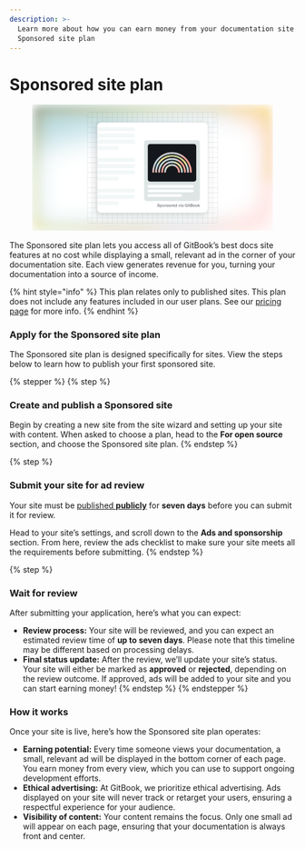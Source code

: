 ```yaml
---
description: >-
  Learn more about how you can earn money from your documentation site with our
  Sponsored site plan
---
```


# Sponsored site plan

<figure><img src="../../.gitbook/assets/Sponsored site plan.svg" alt=""><figcaption></figcaption></figure>

The Sponsored site plan lets you access all of GitBook’s best docs site features at no cost while displaying a small, relevant ad in the corner of your documentation site. Each view generates revenue for you, turning your documentation into a source of income.

{% hint style="info" %}
This plan relates only to published sites. This plan does not include any features included in our user plans. See our [pricing page](https://www.gitbook.com/pricing) for more info.
{% endhint %}

### Apply for the Sponsored site plan

The Sponsored site plan is designed specifically for sites. View the steps below to learn how to publish your first sponsored site.

{% stepper %}
{% step %}
### Create and publish a Sponsored site

Begin by creating a new site from the site wizard and setting up your site with content. When asked to choose a plan, head to the **For open source** section, and choose the Sponsored site plan.
{% endstep %}

{% step %}
### Submit your site for ad review

Your site must be [published **publicly**](../../publishing-documentation/publish-a-docs-site/public-publishing.md) for **seven days** before you can submit it for review.

Head to your site’s settings, and scroll down to the **Ads and sponsorship** section. From here, review the ads checklist to make sure your site meets all the requirements before submitting.
{% endstep %}

{% step %}
### Wait for review

After submitting your application, here’s what you can expect:

* **Review process:** Your site will be reviewed, and you can expect an estimated review time of **up to seven days**. Please note that this timeline may be different based on processing delays.
* **Final status update:** After the review, we’ll update your site’s status. Your site will either be marked as **approved** or **rejected**, depending on the review outcome. If approved, ads will be added to your site and you can start earning money!
{% endstep %}
{% endstepper %}

### How it works

Once your site is live, here’s how the Sponsored site plan operates:

* **Earning potential:** Every time someone views your documentation, a small, relevant ad will be displayed in the bottom corner of each page. You earn money from every view, which you can use to support ongoing development efforts.
* **Ethical advertising:** At GitBook, we prioritize ethical advertising. Ads displayed on your site will never track or retarget your users, ensuring a respectful experience for your audience.
* **Visibility of content:** Your content remains the focus. Only one small ad will appear on each page, ensuring that your documentation is always front and center.
